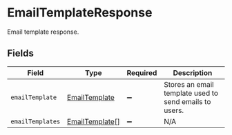 # EmailTemplateResponse

Email template response.


## Fields

| Field                                                   | Type                                                    | Required                                                | Description                                             |
| ------------------------------------------------------- | ------------------------------------------------------- | ------------------------------------------------------- | ------------------------------------------------------- |
| `emailTemplate`                                         | [EmailTemplate](../../models/shared/emailtemplate.md)   | :heavy_minus_sign:                                      | Stores an email template used to send emails to users.  |
| `emailTemplates`                                        | [EmailTemplate](../../models/shared/emailtemplate.md)[] | :heavy_minus_sign:                                      | N/A                                                     |